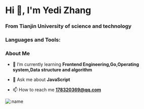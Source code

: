 <h1 align="left">Hi 👋, I'm Yedi Zhang</h1>
<h3 align="left">From Tianjin University of science and technology</h3>
<h3 align="left">Languages and Tools:</h3>

### About Me

- 🌱 I’m currently learning **Frontend Engineering,Go,Operating system,Data structure and algorithm**

- 💬 Ask me about **JavaScript**

- 📫 How to reach me **178320369@qq.com**


![:name](https://count.getloli.com/get/@:ZhangYedi-cmd)  

